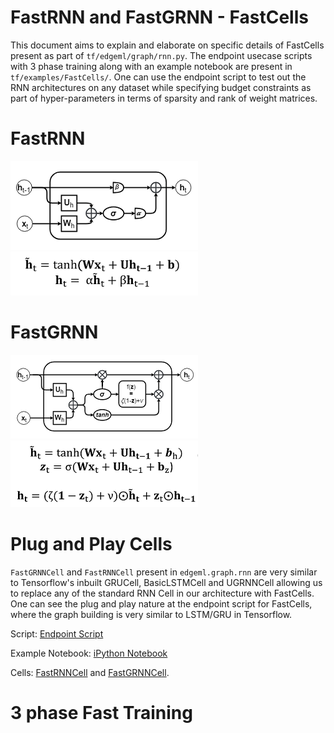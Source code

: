 # FastRNN and FastGRNN - FastCells

This document aims to explain and elaborate on specific details of FastCells 
present as part of `tf/edgeml/graph/rnn.py`. The endpoint usecase scripts with 
3 phase training along with an example notebook are present in `tf/examples/FastCells/`.
One can use the endpoint script to test out the RNN architectures on any dataset 
while specifying budget constraints as part of hyper-parameters in terms of sparsity and rank 
of weight matrices.

# FastRNN
![FastRNN](img/FastRNN.png)
![FastRNN Equation](img/FastRNN_eq.png)

# FastGRNN
![FastGRNN Base Architecture](img/FastGRNN.png)
![FastGRNN Base Equation](img/FastGRNN_eq.png)

# Plug and Play Cells

`FastGRNNCell` and `FastRNNCell` present in `edgeml.graph.rnn` are very similar to 
Tensorflow's inbuilt GRUCell, BasicLSTMCell and UGRNNCell allowing us to 
replace any of the standard RNN Cell in our architecture with FastCells. 
One can see the plug and play nature at the endpoint script for FastCells, where the graph 
building is very similar to LSTM/GRU in Tensorflow. 

Script: [Endpoint Script](../examples/FastCells/fastcell_example.py)

Example Notebook: [iPython Notebook](../examples/FastCells/fastcell_example.ipynb)

Cells: [FastRNNCell](../edgeml/graph/rnn.py#L198) and [FastGRNNCell](../edgeml/graph/rnn.py#L31).

# 3 phase Fast Training